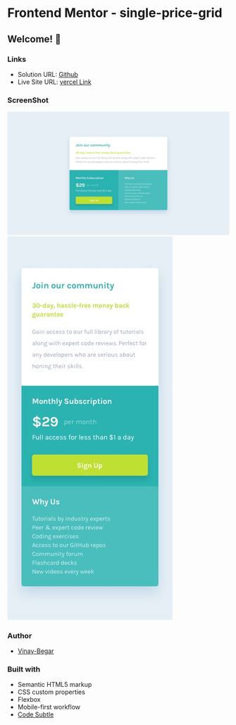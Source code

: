 # Frontend Mentor - single-price-grid
## Welcome! 👋

### Links

- Solution URL: [Github](https://github.com/vinay-begar/Frontend-Mini-Projects/tree/main/Single-Price-Card)
- Live Site URL: [vercel Link](https://single-price-card-dusky.vercel.app/)

### ScreenShot

![Desktop](./design/desktop-design.jpg)
![Mobile](./design/mobile-design.jpg)

### Author

- [Vinay-Begar](https://www.linkedin.com/in/vinay-begar/)


### Built with

- Semantic HTML5 markup
- CSS custom properties
- Flexbox
- Mobile-first workflow
- [Code Subtle](https://www.linkedin.com/company/code-subtle/)
